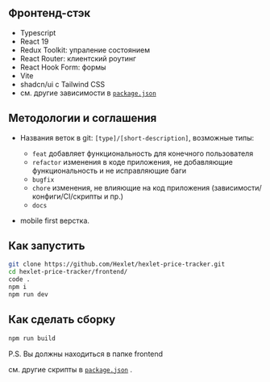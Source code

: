 ## Фронтенд-стэк

- Typescript
- React 19
- Redux Toolkit: упраление состоянием
- React Router: клиентский роутинг
- React Hook Form: формы
- Vite
- shadcn/ui с Tailwind СSS
- см. другие зависимости в [`package.json`](package.json)

## Методологии и соглашения

<!-- - [FSD](https://feature-sliced.design/ru/) -->
<!-- - [Conventional commits](https://www.conventionalcommits.org/en/v1.0.0/) -->

- Названия веток в git: `[type]/[short-description]`, возможные типы:

  - `feat` добавляет функциональность для конечного пользователя
  - `refactor` изменения в коде приложения, не добавляющие функциональность и не исправляющие баги
  - `bugfix`
  - `chore` изменения, не влияющие на код приложения (зависимости/конфиги/CI/скрипты и пр.)
  - `docs`

- mobile first верстка.

## Как запустить

```sh
git clone https://github.com/Hexlet/hexlet-price-tracker.git
cd hexlet-price-tracker/frontend/
code .
npm i
npm run dev
```

## Как сделать сборку

```sh
npm run build
```

P.S. Вы должны находиться в папке frontend

см. другие скрипты в [`package.json`](package.json)
.
